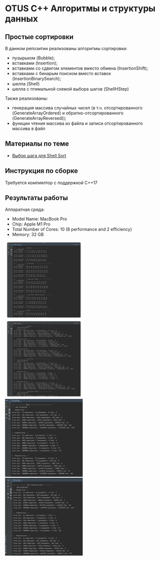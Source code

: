 # OTUS C++ Алгоритмы и структуры данных

## Простые сортировки

В данном репозитии реализованы алгоритмы сортировки:
- пузырьком (Bubble);
- вставками (Insertion);
- вставками со сдвигом элементов вместо обмена (InsertionShift);
- вставками с бинарым поиском вместо вставок (InsertionBinarySearch);
- шелла (Shell)
- шелла с птимальной схемой выбора шагов (ShellHStep)

Также реализованы: 
- генерация массива случайных чисел (в т.ч. отсортированного (GenerateArrayOrdered) и обратно-отсортированного (GenerateArrayReversed));
- функции чтения массива из файла и записи отсортированного массива в файл

## Материалы по теме
- [Выбор шага для Shell Sort](https://www.epaperpress.com/sortsearchRussian/shl.html)

## Инструкция по сборке

Требуется компиялтор с поддержкой C++17

## Результаты работы

Аппаратная среда:
- Model Name: MacBook Pro
- Chip:	Apple M1 Pro
- Total Number of Cores: 10 (8 performance and 2 efficiency)
- Memory: 32 GB

<p align="left">
  <img src="additional/Validation.png"   style="width:256px; height:256px;">
  <img src="additional/SpeedTest.png"   style="width:256px; height:256px;">
  <img src="additional/Shell_2.png"   style="width:256px; height:256px;">
  <img src="additional/Shell_h.png"   style="width:256px; height:256px;">
</p>
